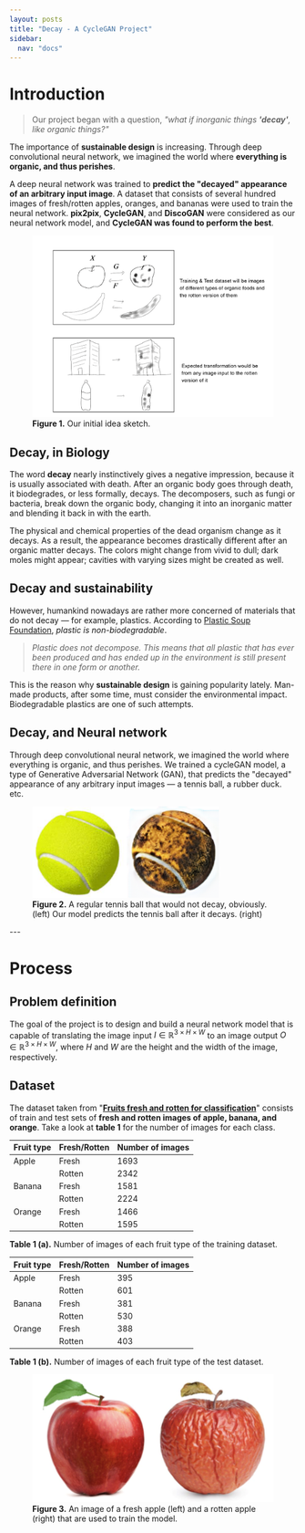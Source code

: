 ```yaml
---
layout: posts
title: "Decay - A CycleGAN Project"
sidebar:
  nav: "docs"
---
```


# Introduction
> Our project began with a question, *"what if inorganic things **'decay'**, like organic things?"*

The importance of **sustainable design** is increasing. Through deep convolutional neural network, we imagined the world where **everything is organic, and thus perishes**.

A deep neural network was trained to **predict the "decayed" appearance of an arbitrary input image**. A dataset that consists of several hundred images of fresh/rotten apples, oranges, and bananas were used to train the neural network. **pix2pix**, **CycleGAN**, and **DiscoGAN** were considered as our neural network model, and **CycleGAN was found to perform the best**.

<figure>
  <img src="/assets/images/2021-02-01-Decay/concept_sketch.png" alt="this is a placeholder image">
  <figcaption><b>Figure 1.</b> Our initial idea sketch.</figcaption>
</figure>

## Decay, in Biology
The word **decay** nearly instinctively gives a negative impression, because it is usually associated with death. After an organic body goes through death, it biodegrades, or less formally, decays. The decomposers, such as fungi or bacteria, break down the organic body, changing it into an inorganic matter and blending it back in with the earth.

The physical and chemical properties of the dead organism change as it decays. As a result, the appearance becomes drastically different after an organic matter decays. The colors might change from vivid to dull; dark moles might appear; cavities with varying sizes might be created as well.

## Decay and sustainability
However, humankind nowadays are rather more concerned of materials that do not decay — for example, plastics. According to [Plastic Soup Foundation](https://www.plasticsoupfoundation.org/en/plastic-problem/plastic-environment/plastic-production-decomposition/), *plastic is non-biodegradable*.

> *Plastic does not decompose. This means that all plastic that has ever been produced and has ended up in the environment is still present there in one form or another.*

This is the reason why **sustainable design** is gaining popularity lately. Man-made products, after some time, must consider the environmental impact.  Biodegradable plastics are one of such attempts.

## Decay, and Neural network
Through deep convolutional neural network, we imagined the world where everything is organic, and thus perishes. We trained a cycleGAN model, a type of Generative Adversarial Network (GAN), that predicts the "decayed" appearance of any arbitrary input images — a tennis ball, a rubber duck. etc.

<figure>
  <img src="/assets/images/2021-02-01-Decay/tennis_ball.png" alt="this is a placeholder image">
  <figcaption><b>Figure 2.</b> A regular tennis ball that would not decay, obviously. (left) Our model predicts the tennis ball after it decays. (right)</figcaption>
</figure>
---

# Process
## Problem definition
The goal of the project is to design and build a neural network model that is capable of translating the image input $I \in \mathbb{R}^{3 \times H \times W}$ to an image output $O \in \mathbb{R}^{3 \times H \times W}$, where $H$ and $W$ are the height and the width of the image, respectively.

## Dataset
The dataset taken from "[**Fruits fresh and rotten for classification**](https://www.kaggle.com/sriramr/fruits-fresh-and-rotten-for-classification)" consists of train and test sets of **fresh and rotten images of apple, banana, and orange**. Take a look at **table 1** for the number of images for each class.

| Fruit type |Fresh/Rotten|Number of images|
| ---------- | ---------- | -------------- |
|    Apple   |   Fresh    |      1693      |
|            |   Rotten   |      2342      |
|    Banana  |   Fresh    |      1581      |
|            |   Rotten   |      2224      |
|    Orange  |   Fresh    |      1466      |
|            |   Rotten   |      1595      |
**Table 1 (a).** Number of images of each fruit type of the training dataset.

| Fruit type |Fresh/Rotten|Number of images|
| ---------- | ---------- | -------------- |
|    Apple   |   Fresh    |       395      |
|            |   Rotten   |       601      |
|    Banana  |   Fresh    |       381      |
|            |   Rotten   |       530      |
|    Orange  |   Fresh    |       388      |
|            |   Rotten   |       403      |
**Table 1 (b).** Number of images of each fruit type of the test dataset.

<figure>
  <img src="/assets/images/2021-02-01-Decay/fresh_rotten_apple.png" alt="this is a placeholder image">
  <figcaption><b>Figure 3.</b> An image of a fresh apple (left) and a rotten apple (right) that are used to train the model.</figcaption>
</figure>

